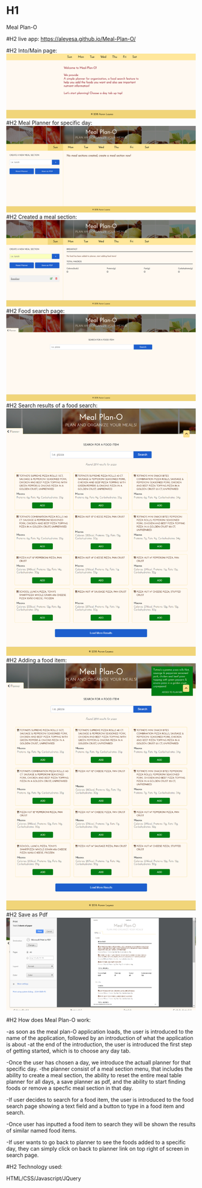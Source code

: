 # H1
Meal Plan-O

#H2
live app:
https://aleyesa.github.io/Meal-Plan-O/

#H2
Into/Main page:
  ![alt text](https://github.com/aleyesa/Meal-Plan-O/blob/master/readMeImg/mainPage.png)
#H2
Meal Planner for specific day:
  ![alt text](https://github.com/aleyesa/Meal-Plan-O/blob/master/readMeImg/plannerPage.png)
#H2
Created a meal section:
  ![alt text](https://github.com/aleyesa/Meal-Plan-O/blob/master/readMeImg/addedBreakfastMealSection.png)
#H2
Food search page:
  ![alt text](https://github.com/aleyesa/Meal-Plan-O/blob/master/readMeImg/foodSearchPage.png)
#H2
Search results of a food search:
  ![alt text](https://github.com/aleyesa/Meal-Plan-O/blob/master/readMeImg/pizzaSearch.png)
#H2
Adding a food item:
  ![alt text](https://github.com/aleyesa/Meal-Plan-O/blob/master/readMeImg/addedFoodItem.png)
#H2
Save as Pdf
  ![alt text](https://github.com/aleyesa/Meal-Plan-O/blob/master/readMeImg/pdfFriendly.png)

#H2
How does Meal Plan-O work:

-as soon as the meal plan-O application loads, the user is introduced to the name of the application,
followed by an introduction of what the application is about
-at the end of the introduction, the user is introduced the first step of getting started,
which is to choose any day tab.

-Once the user has chosen a day, we introduce the actuall planner for that specific day.
-the planner consist of a meal section menu, that includes the ability to create a meal section,
the ability to reset the entire meal table planner for all days, a save planner as pdf,
and the ability to start finding foods or remove a specfic meal section in that day.

-If user decides to search for a food item, the user is introduced to the food search page showing a text field and a button to type in a food item and search.

-Once user has inputted a food item to search they will be shown the results of similar named food items.

-If user wants to go back to planner to see the foods added to a specific day, they can simply click on back to planner link on top right of screen in search page.

#H2
Technology used:

HTML/CSS/Javascript/JQuery

